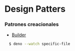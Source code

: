 # Design Patters



### Patrones creacionales
- [Builder](01-creational\builder\builder.md)



``` bash
  $ deno --watch specific-file 
```
 